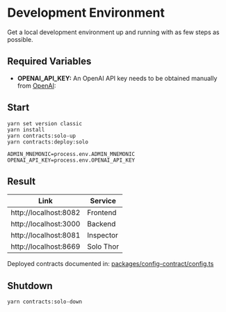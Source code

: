 # Development Environment 

Get a local development environment up and running with as few steps as possible.

## Required Variables

- **OPENAI_API_KEY:** An OpenAI API key needs to be obtained manually from [OpenAI](https://platform.openai.com/api-keys):

## Start

```shell
yarn set version classic
yarn install
yarn contracts:solo-up
yarn contracts:deploy:solo

ADMIN_MNEMONIC=process.env.ADMIN_MNEMONIC
OPENAI_API_KEY=process.env.OPENAI_API_KEY
```

## Result

Link | Service 
--- | ---
http://localhost:8082 | Frontend
http://localhost:3000 | Backend
http://localhost:8081 | Inspector
http://localhost:8669 | Solo Thor

Deployed contracts documented in: [packages/config-contract/config.ts](packages/config-contract/config.ts)

## Shutdown

```shell
yarn contracts:solo-down
```
